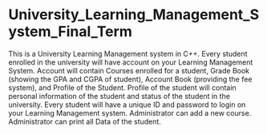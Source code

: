 # University_Learning_Management_System_Final_Term
This is a University Learning Management system in C++. Every student enrolled in the university will have account on your Learning Management System. Account will contain Courses enrolled for a student, Grade Book (showing the GPA and CGPA of student), Account Book (providing the fee system), and Profile of the Student. Profile of the student will contain personal information of the student and status of the student in the university. Every student will have a unique ID and password to login on your Learning Management system. Administrator can add a new course. Administrator can print all Data of the student.
